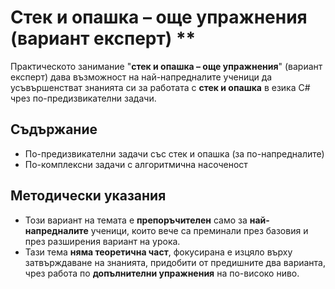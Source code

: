 # Стек и опашка – още упражнения (вариант експерт) **

Практическото занимание "**стек и опашка – още упражнения**" (вариант експерт) дава възможност на най-напредналите ученици да усъвършенстват знанията си за работата с **стек и опашка** в езика C# чрез по-предизвикателни задачи.

## Съдържание
 - По-предизвикателни задачи със стек и опашка (за по-напредналите)
 - По-комплексни задачи с алгоритмична насоченост

## Методически указания
  - Този вариант на темата е **препоръчителен** само за **най-напредналите** ученици, които вече са преминали през базовия и през разширения вариант на урока.
  - Тази тема **няма теоретична част**, фокусирана е изцяло върху затвърждаване на знанията, придобити от предишните два варианта, чрез работа по **допълнителни упражнения** на по-високо ниво.
